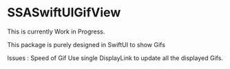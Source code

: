 # SSASwiftUIGifView

This is currently Work in Progress.

This package is purely designed in SwiftUI to show Gifs 

Issues : 
    Speed of Gif
    Use single DisplayLink to update all the displayed Gifs.

